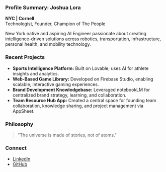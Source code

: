 ### Profile Summary: Joshua Lora

**NYC | Cornell**  
Technologist, Founder, Champion of The People

New York native and aspiring AI Engineer passionate about creating intelligence-driven solutions across robotics, transportation, infrastructure, personal health, and mobility technology.

### Recent Projects
- **Sports Intelligence Platform:** Built on Lovable; uses AI for athlete insights and analytics.
- **Web-Based Game Library:** Developed on Firebase Studio, enabling scalable, interactive gaming experiences.
- **Brand Development Knowledgebase:** Leveraged notebookLM for centralized brand strategy, learning, and collaboration.
- **Team Resource Hub App:** Created a central space for founding team collaboration, knowledge sharing, and project management via AppSheet.

### Philosophy
> "The universe is made of stories, not of atoms."

### Connect
- [LinkedIn](https://linkedin.com/in/joshualora)
- [GitHub](https://github.com/shifujosh)

<!--
**shifujosh/shifujosh** is a ✨ _special_ ✨ repository because its `README.md` (this file) appears on your GitHub profile.

Here are some ideas to get you started:

- 🔭 I’m currently working on ...
- 🌱 I’m currently learning ...
- 👯 I’m looking to collaborate on ...
- 🤔 I’m looking for help with ...
- 💬 Ask me about ...
- 📫 How to reach me: ...
- 😄 Pronouns: ...
- ⚡ Fun fact: ...
-->
